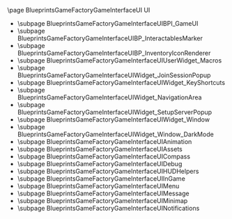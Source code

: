 \page BlueprintsGameFactoryGameInterfaceUI UI
- \subpage BlueprintsGameFactoryGameInterfaceUIBPI_GameUI
- \subpage BlueprintsGameFactoryGameInterfaceUIBP_InteractablesMarker
- \subpage BlueprintsGameFactoryGameInterfaceUIBP_InventoryIconRenderer
- \subpage BlueprintsGameFactoryGameInterfaceUIUserWidget_Macros
- \subpage BlueprintsGameFactoryGameInterfaceUIWidget_JoinSessionPopup
- \subpage BlueprintsGameFactoryGameInterfaceUIWidget_KeyShortcuts
- \subpage BlueprintsGameFactoryGameInterfaceUIWidget_NavigationArea
- \subpage BlueprintsGameFactoryGameInterfaceUIWidget_SetupServerPopup
- \subpage BlueprintsGameFactoryGameInterfaceUIWidget_Window
- \subpage BlueprintsGameFactoryGameInterfaceUIWidget_Window_DarkMode
- \subpage BlueprintsGameFactoryGameInterfaceUIAnimation
- \subpage BlueprintsGameFactoryGameInterfaceUIAssets
- \subpage BlueprintsGameFactoryGameInterfaceUICompass
- \subpage BlueprintsGameFactoryGameInterfaceUIDebug
- \subpage BlueprintsGameFactoryGameInterfaceUIHUDHelpers
- \subpage BlueprintsGameFactoryGameInterfaceUIInGame
- \subpage BlueprintsGameFactoryGameInterfaceUIMenu
- \subpage BlueprintsGameFactoryGameInterfaceUIMessage
- \subpage BlueprintsGameFactoryGameInterfaceUIMinimap
- \subpage BlueprintsGameFactoryGameInterfaceUINotifications

